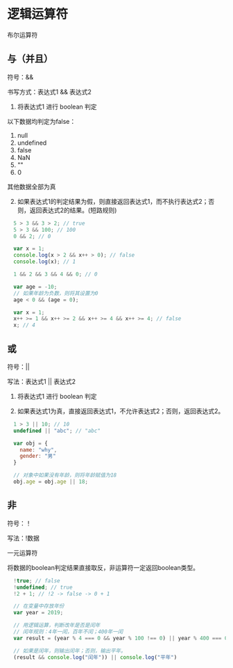 # 逻辑运算符

布尔运算符

## 与（并且）

符号：&&

书写方式：表达式1 && 表达式2

1. 将表达式1 进行 boolean 判定

以下数据均判定为false：
1) null
2) undefined
3) false
4) NaN
5) ""
6) 0

其他数据全部为真

2. 如果表达式1的判定结果为假，则直接返回表达式1，而不执行表达式2；否则，返回表达式2的结果。(短路规则)

```js
  5 > 3 && 3 > 2; // true
  5 > 3 && 100; // 100
  0 && 2; // 0

  var x = 1;
  console.log(x > 2 && x++ > 0); // false
  console.log(x); // 1

  1 && 2 && 3 && 4 && 0; // 0

  var age = -10;
  // 如果年龄为负数，则将其设置为0
  age < 0 && (age = 0);

  var x = 1;
  x++ >= 1 && x++ >= 2 && x++ >= 4 && x++ >= 4; // false
  x; // 4
```

## 或

符号：||

写法：表达式1 || 表达式2

1. 将表达式1 进行 boolean 判定
  
2. 如果表达式1为真，直接返回表达式1，不允许表达式2；否则，返回表达式2。
```js
  1 > 3 || 10; // 10
  undefined || "abc"; // "abc"

  var obj = {
    name: "why",
    gender: "男"
  }

  // 对象中如果没有年龄，则将年龄赋值为18
  obj.age = obj.age || 18;
```

## 非

符号：！

写法：!数据

一元运算符

将数据的boolean判定结果直接取反，非运算符一定返回boolean类型。
```js
  !true; // false
  !undefined; // true
  !2 + 1; // !2 -> false -> 0 + 1

  // 在变量中存放年份
  var year = 2019;

  // 用逻辑运算，判断改年是否是闰年
  // 闰年规则：4年一闰，百年不闰；400年一闰
  var result = (year % 4 === 0 && year % 100 !== 0) || year % 400 === 0

  // 如果是闰年，则输出闰年；否则，输出平年。
  (result && console.log("闰年")) || console.log("平年")
```
